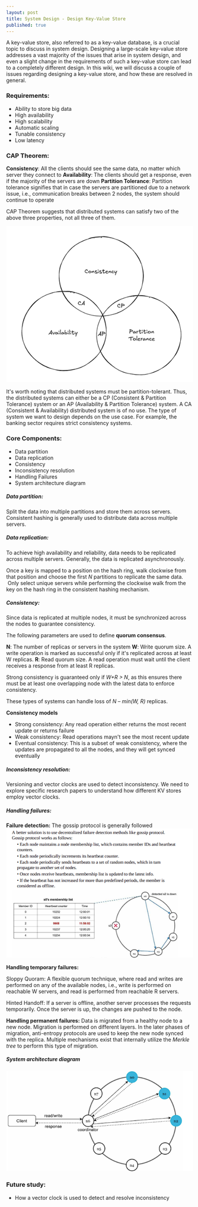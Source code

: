 ```yaml
---
layout: post
title: System Design - Design Key-Value Store
published: true
---
```


A key-value store, also referred to as a key-value database, is a crucial topic to discuss in system design. Designing a large-scale key-value store addresses a vast majority of the issues that arise in system design, and even a slight change in the requirements of such a key-value store can lead to a completely different design. In this wiki, we will discuss a couple of issues regarding designing a key-value store, and how these are resolved in general.


### Requirements:
- Ability to store big data
- High availability
- High scalability
- Automatic scaling
- Tunable consistency
- Low latency


### CAP Theorem:

**Consistency**: All the clients should see the same data, no matter which server they connect to
**Availability**: The clients should get a response, even if the majority of the servers are down
**Partition Tolerance**: Partition tolerance signifies that in case the servers are partitioned due to a network issue, i.e., communication breaks between 2 nodes, the system should continue to operate

CAP Theorem suggests that distributed systems can satisfy two of the above three properties, not all three of them.

![](../images/sys-design-vol1/03-kv-system-cap-theorem.png)

It's worth noting that distributed systems must be partition-tolerant. Thus, the distributed systems can either be a CP (Consistent & Partition Tolerance) system or an AP (Availability & Partition Tolerance) system. A CA (Consistent & Availability) distributed system is of no use. The type of system we want to design depends on the use case. For example, the banking sector requires strict consistency systems.


### Core Components:
- Data partition
- Data replication
- Consistency
- Inconsistency resolution
- Handling Failures
- System architecture diagram



##### Data partition:
Split the data into multiple partitions and store them across servers. Consistent hashing is generally used to distribute data across multiple servers.


##### Data replication:
To achieve high availability and reliability, data needs to be replicated across multiple servers. Generally, the data is replicated asynchronously.

Once a key is mapped to a position on the hash ring, walk clockwise from that position and choose the first *N* partitions to replicate the same data.  Only select unique servers while performing the clockwise walk from the key on the hash ring in the consistent hashing mechanism.


##### Consistency:

Since data is replicated at multiple nodes, it must be synchronized across the nodes to guarantee consistency.

The following parameters are used to define **quorum consensus**.

**N**: The number of replicas or servers in the system
**W**: Write quorum size. A write operation is marked as successful only if it's replicated across at least W replicas.
**R**: Read quorum size. A read operation must wait until the client receives a response from at least R replicas.

Strong consistency is guaranteed only if *W+R > N*, as this ensures there must be at least one overlapping node with the latest data to enforce consistency.

These types of systems can handle loss of *N – min(W, R)* replicas.


**Consistency models**
- Strong consistency: Any read operation either returns the most recent update or returns failure
- Weak consistency: Read operations mayn't see the most recent update
- Eventual consistency: This is a subset of weak consistency, where the updates are propagated to all the nodes, and they will get synced eventually


##### Inconsistency resolution:
Versioning and vector clocks are used to detect inconsistency. We need to explore specific research papers to understand how different KV stores employ vector clocks.


##### Handling failures:

**Failure detection:**
The gossip protocol is generally followed 
![](../images/sys-design-vol1/03-kv-system-gossip-protocol.png)

**Handling temporary failures:**

Sloppy Quoram: A flexible quorum technique, where read and writes are performed on any of the available nodes, i.e., write is performed on reachable W servers, and read is performed from reachable R servers.

Hinted Handoff: If a server is offline, another server processes the requests temporarily. Once the server is up, the changes are pushed to the node.


**Handling permanent failures:**
Data is migrated from a healthy node to a new node. Migration is performed on different layers. In the later phases of migration, anti-entropy protocols are used to keep the new node synced with the replica. Multiple mechanisms exist that internally utilize the *Merkle tree* to perform this type of migration.

##### System architecture diagram

![](../images/sys-design-vol1/03-kv-system-system-design.png)

### Future study:
- How a vector clock is used to detect and resolve inconsistency

